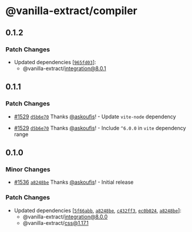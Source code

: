 # @vanilla-extract/compiler

## 0.1.2

### Patch Changes

- Updated dependencies [[`965fd03`](https://github.com/vanilla-extract-css/vanilla-extract/commit/965fd03ff26dd324ec24734aa7700f1fe89bd483)]:
  - @vanilla-extract/integration@8.0.1

## 0.1.1

### Patch Changes

- [#1529](https://github.com/vanilla-extract-css/vanilla-extract/pull/1529) [`d5b6e70`](https://github.com/vanilla-extract-css/vanilla-extract/commit/d5b6e70f44a3d4f03e113fe78e0605b358e9c0d7) Thanks [@askoufis](https://github.com/askoufis)! - Update `vite-node` dependency

- [#1529](https://github.com/vanilla-extract-css/vanilla-extract/pull/1529) [`d5b6e70`](https://github.com/vanilla-extract-css/vanilla-extract/commit/d5b6e70f44a3d4f03e113fe78e0605b358e9c0d7) Thanks [@askoufis](https://github.com/askoufis)! - Include `^6.0.0` in `vite` dependency range

## 0.1.0

### Minor Changes

- [#1536](https://github.com/vanilla-extract-css/vanilla-extract/pull/1536) [`a8248be`](https://github.com/vanilla-extract-css/vanilla-extract/commit/a8248befac51aa51d771b9b22a46209b1fd1e3b3) Thanks [@askoufis](https://github.com/askoufis)! - Initial release

### Patch Changes

- Updated dependencies [[`5f66abb`](https://github.com/vanilla-extract-css/vanilla-extract/commit/5f66abbd607e76d491bbb7b9bfe9c64c882a53e8), [`a8248be`](https://github.com/vanilla-extract-css/vanilla-extract/commit/a8248befac51aa51d771b9b22a46209b1fd1e3b3), [`c432ff3`](https://github.com/vanilla-extract-css/vanilla-extract/commit/c432ff33a8aead2c94fa6a4fcc9fcb1d7990427d), [`ec0b024`](https://github.com/vanilla-extract-css/vanilla-extract/commit/ec0b024fd19c133c233445f9e860626d104f9d97), [`a8248be`](https://github.com/vanilla-extract-css/vanilla-extract/commit/a8248befac51aa51d771b9b22a46209b1fd1e3b3)]:
  - @vanilla-extract/integration@8.0.0
  - @vanilla-extract/css@1.17.1
